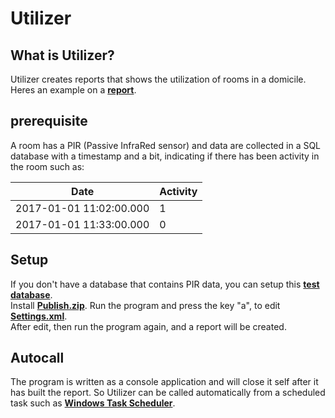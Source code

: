 Utilizer
=====================

## What is Utilizer?
Utilizer creates reports that shows the utilization of rooms in a domicile.
Heres an example on a [**report**](https://github.com/kenbochr/Utilizer/blob/master/Example/Example%20on%20a%20real%20report.xlsx).


## prerequisite
A room has a PIR (Passive InfraRed sensor) and data are collected in a SQL database with a timestamp and a bit, indicating if there has been activity in the room such as:

Date                    | Activity
------------------------|---------
2017-01-01 11:02:00.000 | 1
2017-01-01 11:33:00.000 | 0

## Setup
If you don't have a database that contains PIR data, you can setup this [**test database**](https://github.com/kenbochr/Utilizer/blob/master/Example/Initial%20database.sql).  
Install [**Publish.zip**](https://github.com/kenbochr/Utilizer/blob/master/Example/Publish.zip).
Run the program and press the key "a", to edit [**Settings.xml**](https://github.com/kenbochr/Utilizer/blob/master/PirReg/Settings.xml).  
After edit, then run the program again, and a report will be created.

## Autocall
The program is written as a console application and will close it self after it has built the report. So Utilizer can be called automatically from a scheduled task such as [**Windows Task Scheduler**](https://msdn.microsoft.com/da-dk/library/windows/desktop/aa383614(v=vs.85).aspx). 

